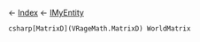 ← [Index](Api-Index) ← [IMyEntity](VRage.Game.ModAPI.Ingame.IMyEntity)

```csharp[MatrixD](VRageMath.MatrixD) WorldMatrix```